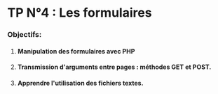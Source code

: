 # TP N°4 : Les formulaires

### Objectifs:

 1. ####  Manipulation des formulaires avec PHP
 2. #### Transmission d'arguments entre pages : méthodes GET et POST.
 3. #### Apprendre l'utilisation des fichiers textes.
